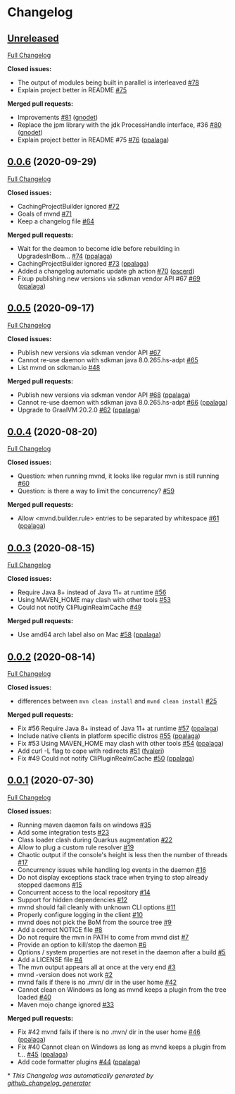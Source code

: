 # Changelog

## [Unreleased](https://github.com/mvndaemon/mvnd/tree/HEAD)

[Full Changelog](https://github.com/mvndaemon/mvnd/compare/0.0.6...HEAD)

**Closed issues:**

- The output of modules being built in parallel is interleaved [\#78](https://github.com/mvndaemon/mvnd/issues/78)
- Explain project better in README [\#75](https://github.com/mvndaemon/mvnd/issues/75)

**Merged pull requests:**

- Improvements [\#81](https://github.com/mvndaemon/mvnd/pull/81) ([gnodet](https://github.com/gnodet))
- Replace the jpm library with the jdk ProcessHandle interface, \#36 [\#80](https://github.com/mvndaemon/mvnd/pull/80) ([gnodet](https://github.com/gnodet))
- Explain project better in README \#75 [\#76](https://github.com/mvndaemon/mvnd/pull/76) ([ppalaga](https://github.com/ppalaga))

## [0.0.6](https://github.com/mvndaemon/mvnd/tree/0.0.6) (2020-09-29)

[Full Changelog](https://github.com/mvndaemon/mvnd/compare/0.0.5...0.0.6)

**Closed issues:**

- CachingProjectBuilder ignored [\#72](https://github.com/mvndaemon/mvnd/issues/72)
- Goals of mvnd [\#71](https://github.com/mvndaemon/mvnd/issues/71)
- Keep a changelog file [\#64](https://github.com/mvndaemon/mvnd/issues/64)

**Merged pull requests:**

- Wait for the deamon to become idle before rebuilding in UpgradesInBom… [\#74](https://github.com/mvndaemon/mvnd/pull/74) ([ppalaga](https://github.com/ppalaga))
-  CachingProjectBuilder ignored [\#73](https://github.com/mvndaemon/mvnd/pull/73) ([ppalaga](https://github.com/ppalaga))
- Added a changelog automatic update gh action [\#70](https://github.com/mvndaemon/mvnd/pull/70) ([oscerd](https://github.com/oscerd))
- Fixup publishing new versions via sdkman vendor API \#67 [\#69](https://github.com/mvndaemon/mvnd/pull/69) ([ppalaga](https://github.com/ppalaga))

## [0.0.5](https://github.com/mvndaemon/mvnd/tree/0.0.5) (2020-09-17)

[Full Changelog](https://github.com/mvndaemon/mvnd/compare/0.0.4...0.0.5)

**Closed issues:**

- Publish new versions via sdkman vendor API [\#67](https://github.com/mvndaemon/mvnd/issues/67)
- Cannot re-use daemon with sdkman java 8.0.265.hs-adpt [\#65](https://github.com/mvndaemon/mvnd/issues/65)
- List mvnd on sdkman.io [\#48](https://github.com/mvndaemon/mvnd/issues/48)

**Merged pull requests:**

- Publish new versions via sdkman vendor API [\#68](https://github.com/mvndaemon/mvnd/pull/68) ([ppalaga](https://github.com/ppalaga))
- Cannot re-use daemon with sdkman java 8.0.265.hs-adpt [\#66](https://github.com/mvndaemon/mvnd/pull/66) ([ppalaga](https://github.com/ppalaga))
- Upgrade to GraalVM 20.2.0 [\#62](https://github.com/mvndaemon/mvnd/pull/62) ([ppalaga](https://github.com/ppalaga))

## [0.0.4](https://github.com/mvndaemon/mvnd/tree/0.0.4) (2020-08-20)

[Full Changelog](https://github.com/mvndaemon/mvnd/compare/0.0.3...0.0.4)

**Closed issues:**

- Question: when running mvnd, it looks like regular mvn is still running [\#60](https://github.com/mvndaemon/mvnd/issues/60)
- Question: is there a way to limit the concurrency? [\#59](https://github.com/mvndaemon/mvnd/issues/59)

**Merged pull requests:**

- Allow \<mvnd.builder.rule\> entries to be separated by whitespace [\#61](https://github.com/mvndaemon/mvnd/pull/61) ([ppalaga](https://github.com/ppalaga))

## [0.0.3](https://github.com/mvndaemon/mvnd/tree/0.0.3) (2020-08-15)

[Full Changelog](https://github.com/mvndaemon/mvnd/compare/0.0.2...0.0.3)

**Closed issues:**

- Require Java 8+ instead of Java 11+ at runtime [\#56](https://github.com/mvndaemon/mvnd/issues/56)
- Using MAVEN\_HOME may clash with other tools [\#53](https://github.com/mvndaemon/mvnd/issues/53)
- Could not notify CliPluginRealmCache [\#49](https://github.com/mvndaemon/mvnd/issues/49)

**Merged pull requests:**

- Use amd64 arch label also on Mac [\#58](https://github.com/mvndaemon/mvnd/pull/58) ([ppalaga](https://github.com/ppalaga))

## [0.0.2](https://github.com/mvndaemon/mvnd/tree/0.0.2) (2020-08-14)

[Full Changelog](https://github.com/mvndaemon/mvnd/compare/0.0.1...0.0.2)

**Closed issues:**

- differences between `mvn clean install` and `mvnd clean install` [\#25](https://github.com/mvndaemon/mvnd/issues/25)

**Merged pull requests:**

- Fix \#56 Require Java 8+ instead of Java 11+ at runtime [\#57](https://github.com/mvndaemon/mvnd/pull/57) ([ppalaga](https://github.com/ppalaga))
- Include native clients in platform specific distros [\#55](https://github.com/mvndaemon/mvnd/pull/55) ([ppalaga](https://github.com/ppalaga))
- Fix \#53 Using MAVEN\_HOME may clash with other tools [\#54](https://github.com/mvndaemon/mvnd/pull/54) ([ppalaga](https://github.com/ppalaga))
- Add curl -L flag to cope with redirects [\#51](https://github.com/mvndaemon/mvnd/pull/51) ([fvaleri](https://github.com/fvaleri))
- Fix \#49 Could not notify CliPluginRealmCache [\#50](https://github.com/mvndaemon/mvnd/pull/50) ([ppalaga](https://github.com/ppalaga))

## [0.0.1](https://github.com/mvndaemon/mvnd/tree/0.0.1) (2020-07-30)

[Full Changelog](https://github.com/mvndaemon/mvnd/compare/844f3ddd7f4278b2ba097d817def4c3b46d574e7...0.0.1)

**Closed issues:**

- Running maven daemon fails on windows [\#35](https://github.com/mvndaemon/mvnd/issues/35)
- Add some integration tests [\#23](https://github.com/mvndaemon/mvnd/issues/23)
- Class loader clash during Quarkus augmentation [\#22](https://github.com/mvndaemon/mvnd/issues/22)
- Allow to plug a custom rule resolver  [\#19](https://github.com/mvndaemon/mvnd/issues/19)
- Chaotic output if the console's height is less then the number of threads [\#17](https://github.com/mvndaemon/mvnd/issues/17)
- Concurrency issues while handling log events in the daemon [\#16](https://github.com/mvndaemon/mvnd/issues/16)
- Do not display exceptions stack trace when trying to stop already stopped daemons [\#15](https://github.com/mvndaemon/mvnd/issues/15)
- Concurrent access to the local repository [\#14](https://github.com/mvndaemon/mvnd/issues/14)
- Support for hidden dependencies [\#12](https://github.com/mvndaemon/mvnd/issues/12)
- mvnd should fail cleanly with unknown CLI options [\#11](https://github.com/mvndaemon/mvnd/issues/11)
- Properly configure logging in the client [\#10](https://github.com/mvndaemon/mvnd/issues/10)
- mvnd does not pick the BoM from the source tree [\#9](https://github.com/mvndaemon/mvnd/issues/9)
- Add a correct NOTICE file [\#8](https://github.com/mvndaemon/mvnd/issues/8)
- Do not require the mvn in PATH to come from mvnd dist [\#7](https://github.com/mvndaemon/mvnd/issues/7)
- Provide an option to kill/stop the daemon [\#6](https://github.com/mvndaemon/mvnd/issues/6)
- Options / system properties are not reset in the daemon after a build [\#5](https://github.com/mvndaemon/mvnd/issues/5)
- Add a LICENSE file [\#4](https://github.com/mvndaemon/mvnd/issues/4)
- The mvn output appears all at once at the very end [\#3](https://github.com/mvndaemon/mvnd/issues/3)
- mvnd -version does not work [\#2](https://github.com/mvndaemon/mvnd/issues/2)
- mvnd fails if there is no .mvn/ dir in the user home [\#42](https://github.com/mvndaemon/mvnd/issues/42)
- Cannot clean on Windows as long as mvnd keeps a plugin from the tree loaded [\#40](https://github.com/mvndaemon/mvnd/issues/40)
- Maven mojo change ignored [\#33](https://github.com/mvndaemon/mvnd/issues/33)

**Merged pull requests:**

- Fix \#42 mvnd fails if there is no .mvn/ dir in the user home [\#46](https://github.com/mvndaemon/mvnd/pull/46) ([ppalaga](https://github.com/ppalaga))
- Fix \#40 Cannot clean on Windows as long as mvnd keeps a plugin from t… [\#45](https://github.com/mvndaemon/mvnd/pull/45) ([ppalaga](https://github.com/ppalaga))
- Add code formatter plugins [\#44](https://github.com/mvndaemon/mvnd/pull/44) ([ppalaga](https://github.com/ppalaga))



\* *This Changelog was automatically generated by [github_changelog_generator](https://github.com/github-changelog-generator/github-changelog-generator)*
